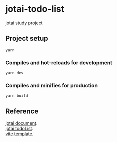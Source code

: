 # jotai-todo-list

jotai study project

## Project setup

```
yarn
```

### Compiles and hot-reloads for development

```
yarn dev
```

### Compiles and minifies for production

```
yarn build
```

## Reference

[jotai document](https://jotai.org/).  
[jotai todoList](https://codesandbox.io/s/github/pmndrs/jotai/tree/main/examples/todos?file=/src/styles.css:0-1188).  
[vite template](https://github.com/vitejs/vite/tree/main/packages/create-vite).  

